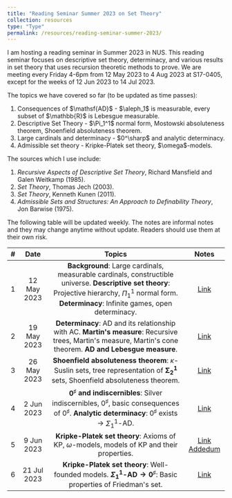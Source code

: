 ```yaml
---
title: "Reading Seminar Summer 2023 on Set Theory"
collection: resources
type: "Type"
permalink: /resources/reading-seminar-summer-2023/
---
```


I am hosting a reading seminar in Summer 2023 in NUS. This reading seminar focuses on descriptive set theory, determinacy, and various results in set theory that uses recursion theoretic methods to prove. We are meeting every Friday 4-6pm from 12 May 2023 to 4 Aug 2023 at S17-0405, except for the weeks of 12 Jun 2023 to 14 Jul 2023.

The topics we have covered so far (to be updated as time passes):
<ol>
<li>Consequences of $\mathsf{AD}$ - $\aleph_1$ is measurable, every subset of $\mathbb{R}$ is Lebesgue measurable.</li>
<li>Descriptive Set Theory - $\Pi_1^1$ normal form, Mostowski absoluteness theorem, Shoenfield absoluteness theorem.</li>
<li>Large cardinals and determinacy - $0^\sharp$ and analytic determinacy.</li>
<li>Admissible set theory - Kripke-Platek set theory, $\omega$-models.</li>
</ol>

The sources which I use include:
<ol>
<li><i>Recursive Aspects of Descriptive Set Theory</i>, Richard Mansfield and Galen Weitkamp (1985).</li>
<li><i>Set Theory</i>, Thomas Jech (2003).</li>
<li><i>Set Theory</i>, Kenneth Kunen (2011).</li>
<li><i>Admissible Sets and Structures: An Approach to Definability Theory</i>, Jon Barwise (1975).</li>
</ol>

The following table will be updated weekly. The notes are informal notes and they may change anytime without update. Readers should use them at their own risk.

| # |  Date     |                                                                                         Topics                                                                                                |            Notes                                             |
|:-:|:---------:|:---------------------------------------------------------------------------------------------------------------------------------------------------------------------------------------------:|:------------------------------------------------------------:|
| 1 |12 May 2023|<b>Background</b>: Large cardinals, measurable cardinals, constructible universe. <b>Descriptive set theory</b>: Projective hierarchy, $\Pi_1^1$ normal form. <b>Determinacy</b>: Infinite games, open determinacy. |<a href="/files/Seminar_Slides_1.pdf" target="_blank">Link</a>|
| 2 |19 May 2023|<b>Determinacy</b>: $\mathsf{AD}$ and its relationship with $\mathsf{AC}$. <b>Martin's measure</b>: Recursive trees, Martin's measure, Martin's cone theorem. <b>$\mathsf{AD}$ and Lebesgue measure</b>. |<a href="/files/Seminar_Slides_2.pdf" target="_blank">Link</a>|
| 3 |26 May 2023|<b>Shoenfield absoluteness theorem</b>: $\kappa$-Suslin sets, tree representation of $\mathbf{\Sigma_2^1}$ sets, Shoenfield absoluteness theorem. |<a href="/files/Seminar_Slides_3.pdf" target="_blank">Link</a>|
| 4 | 2 Jun 2023|<b>$0^\sharp$ and indiscernibles</b>: Silver indiscernibles, $0^\sharp$, basic consequences of $0^\sharp$. <b>Analytic determinacy</b>: $0^\sharp$ exists $\to$ $\Sigma_1^1$-$\mathsf{AD}$. |<a href="/files/Seminar_Slides_4.pdf" target="_blank">Link</a>|
| 5 | 9 Jun 2023|<b>Kripke-Platek set theory</b>: Axioms of $\mathsf{KP}$, $\omega$-models, models of $\mathsf{KP}$ and their properties.|<a href="/files/Seminar_Slides_5.pdf" target="_blank">Link</a> <a href="/files/Seminar_5_Supplementary_Notes.pdf" target="_blank">Addedum</a>|
| 6 | 21 Jul 2023|<b>Kripke-Platek set theory</b>: Well-founded models. <b>$\Sigma_1^1$-$\mathsf{AD} \to 0^\sharp$</b>: Basic properties of Friedman's set.|<a href="/files/Seminar_Slides_6.pdf" target="_blank">Link</a>|


